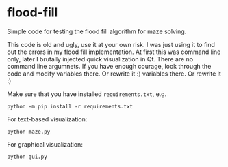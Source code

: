# flood-fill

Simple code for testing the flood fill algorithm for maze solving.

This code is old and ugly, use it at your own risk. I was just using it to find
out the errors in my flood fill implementation. At first this was command line
only, later I brutally injected quick visualization in Qt. There are no command
line argumnets. If you have enough courage, look through the code and modify
variables there. Or rewrite it :)
variables there. Or rewrite it :)

Make sure that you have installed `requirements.txt`, e.g.
```
python -m pip install -r requirements.txt
```

For text-based visualization:
```
python maze.py
```

For graphical visualization:
```
python gui.py
```
